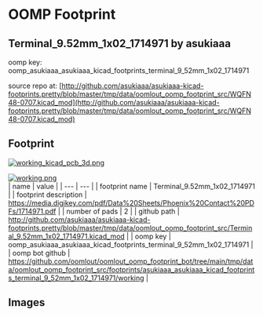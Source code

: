 # OOMP Footprint  
## Terminal_9.52mm_1x02_1714971  by asukiaaa  
  
oomp key: oomp_asukiaaa_asukiaaa_kicad_footprints_terminal_9_52mm_1x02_1714971  
  
source repo at: [http://github.com/asukiaaa/asukiaaa-kicad-footprints.pretty/blob/master/tmp/data/oomlout_oomp_footprint_src/WQFN48-0707.kicad_mod](http://github.com/asukiaaa/asukiaaa-kicad-footprints.pretty/blob/master/tmp/data/oomlout_oomp_footprint_src/WQFN48-0707.kicad_mod)  
## Footprint  
  
[![working_kicad_pcb_3d.png](working_kicad_pcb_3d_600.png)](working_kicad_pcb_3d.png)  
  
[![working.png](working_600.png)](working.png)  
| name | value | 
| --- | --- | 
| footprint name | Terminal_9.52mm_1x02_1714971 | 
| footprint description | https://media.digikey.com/pdf/Data%20Sheets/Phoenix%20Contact%20PDFs/1714971.pdf | 
| number of pads | 2 | 
| github path | http://github.com/asukiaaa/asukiaaa-kicad-footprints.pretty/blob/master/tmp/data/oomlout_oomp_footprint_src/Terminal_9.52mm_1x02_1714971.kicad_mod | 
| oomp key | oomp_asukiaaa_asukiaaa_kicad_footprints_terminal_9_52mm_1x02_1714971 | 
| oomp bot github | https://github.com/oomlout/oomlout_oomp_footprint_bot/tree/main/tmp/data/oomlout_oomp_footprint_src/footprints/asukiaaa_asukiaaa_kicad_footprints_terminal_9_52mm_1x02_1714971/working | 
## Images  
